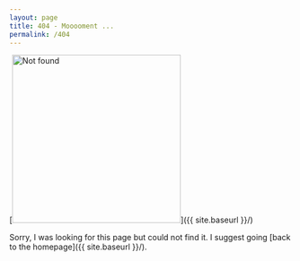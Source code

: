 ```yaml
---
layout: page
title: 404 - Mooooment ...
permalink: /404
---
```


[<img src="{{ site.baseurl }}/images/404.jpg" alt="Not found" style="width: 300px; align: center"/>]({{ site.baseurl }}/)

Sorry, I was looking for this page but could not find it. I suggest going [back to the homepage]({{ site.baseurl }}/).


